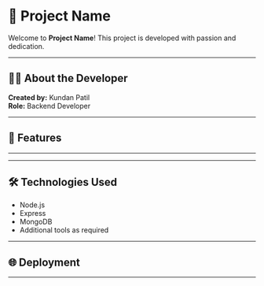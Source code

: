 # 🌟 Project Name

Welcome to **Project Name**! This project is developed with passion and dedication.

---

## 👨‍💻 About the Developer

**Created by:** Kundan Patil  
**Role:** Backend Developer  

---

## 🚀 Features


---


---

## 🛠️ Technologies Used
- Node.js
- Express
- MongoDB
- Additional tools as required

---

## 🌐 Deployment


---
